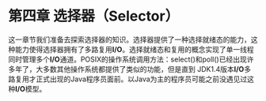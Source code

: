 # 第四章	选择器（Selector）

​	这一章节我们准备去探索选择器的知识。选择器提供了一种选择就绪态的能力，这种能力使得选择器拥有了多路复用**I/O**。选择就绪态和复用的概念实现了单一线程同时管理多个**I/O**通道。POSIX的操作系统调用方法：select()和poll()已经出现许多年了，大多数其他操作系统都提供了类似的功能，但是直到 JDK1.4版本**I/O**多路复用才正式出现的Java程序员面前。以Java为主的程序员可能之前没遇见过这种**I/O**模型。